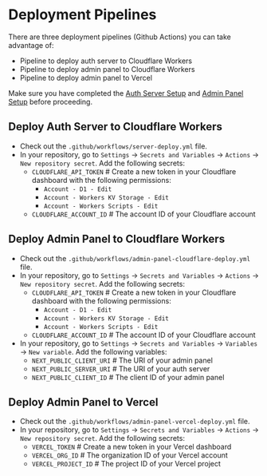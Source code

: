 # Deployment Pipelines
There are three deployment pipelines (Github Actions) you can take advantage of:
- Pipeline to deploy auth server to Cloudflare Workers
- Pipeline to deploy admin panel to Cloudflare Workers
- Pipeline to deploy admin panel to Vercel

Make sure you have completed the [Auth Server Setup](https://auth.valuemelody.com/auth-server-setup.html) and [Admin Panel Setup](https://auth.valuemelody.com/admin-panel-setup.html) before proceeding.

## Deploy Auth Server to Cloudflare Workers
- Check out the `.github/workflows/server-deploy.yml` file.
- In your repository, go to `Settings` -> `Secrets and Variables` -> `Actions` -> `New repository secret`. Add the following secrets:
  - `CLOUDFLARE_API_TOKEN` # Create a new token in your Cloudflare dashboard with the following permissions:
    - `Account - D1 - Edit`
    - `Account - Workers KV Storage - Edit`
    - `Account - Workers Scripts - Edit`
  - `CLOUDFLARE_ACCOUNT_ID` # The account ID of your Cloudflare account

## Deploy Admin Panel to Cloudflare Workers
- Check out the `.github/workflows/admin-panel-cloudflare-deploy.yml` file.
- In your repository, go to `Settings` -> `Secrets and Variables` -> `Actions` -> `New repository secret`. Add the following secrets:
  - `CLOUDFLARE_API_TOKEN` # Create a new token in your Cloudflare dashboard with the following permissions:
    - `Account - D1 - Edit`
    - `Account - Workers KV Storage - Edit`
    - `Account - Workers Scripts - Edit`
  - `CLOUDFLARE_ACCOUNT_ID` # The account ID of your Cloudflare account
- In your repository, go to `Settings` -> `Secrets and Variables` -> `Variables` -> `New variable`. Add the following variables:
  - `NEXT_PUBLIC_CLIENT_URI` # The URI of your admin panel
  - `NEXT_PUBLIC_SERVER_URI` # The URI of your auth server
  - `NEXT_PUBLIC_CLIENT_ID` # The client ID of your admin panel

## Deploy Admin Panel to Vercel
- Check out the `.github/workflows/admin-panel-vercel-deploy.yml` file.
- In your repository, go to `Settings` -> `Secrets and Variables` -> `Actions` -> `New repository secret`. Add the following secrets:
  - `VERCEL_TOKEN` # Create a new token in your Vercel dashboard
  - `VERCEL_ORG_ID` # The organization ID of your Vercel account
  - `VERCEL_PROJECT_ID` # The project ID of your Vercel project
